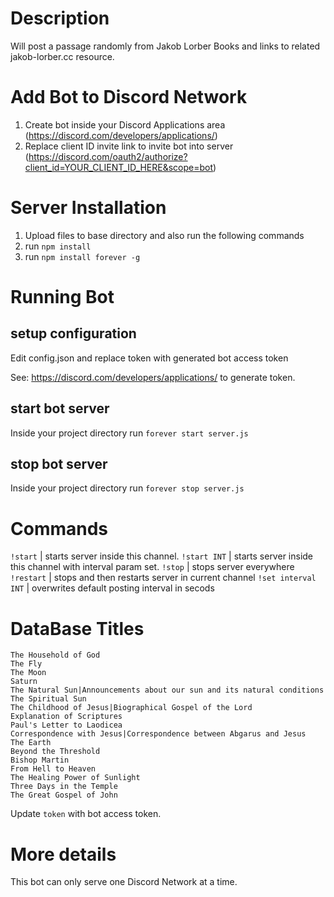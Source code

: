 # Description

Will post a passage randomly from Jakob Lorber Books and links to related jakob-lorber.cc resource.

# Add Bot to Discord Network

1. Create bot inside your Discord Applications area (https://discord.com/developers/applications/)
2. Replace client ID invite link to invite bot into server (https://discord.com/oauth2/authorize?client_id=YOUR_CLIENT_ID_HERE&scope=bot)

# Server Installation

1. Upload files to base directory and also run the following commands
2. run `npm install`
3. run `npm install forever -g`

# Running Bot

## setup configuration

Edit config.json and replace token with generated bot access token

See: https://discord.com/developers/applications/ to generate token.

## start bot server

Inside your project directory run `forever start server.js`

## stop bot server
Inside your project directory run `forever stop server.js`

# Commands

`!start`  | starts server inside this channel.
`!start INT` | starts server inside this channel with interval param set.
`!stop` | stops server everywhere
`!restart` | stops and then restarts server in current channel
`!set interval INT` | overwrites default posting interval in secods

# DataBase Titles

```
The Household of God
The Fly
The Moon
Saturn
The Natural Sun|Announcements about our sun and its natural conditions
The Spiritual Sun
The Childhood of Jesus|Biographical Gospel of the Lord
Explanation of Scriptures
Paul's Letter to Laodicea
Correspondence with Jesus|Correspondence between Abgarus and Jesus
The Earth
Beyond the Threshold
Bishop Martin
From Hell to Heaven
The Healing Power of Sunlight
Three Days in the Temple
The Great Gospel of John
```



Update `token` with bot access token.

# More details

This bot can only serve one Discord Network at a time.